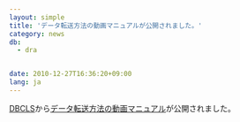 ```yaml
---
layout: simple
title: 'データ転送方法の動画マニュアルが公開されました。'
category: news
db:
  - dra


date: 2010-12-27T16:36:20+09:00
lang: ja
---
```


<a href="http://dbcls.rois.ac.jp/">DBCLS</a>から<a href="http://togotv.dbcls.jp/20101221.html#p01">データ転送方法の動画マニュアル</a>が公開されました。
